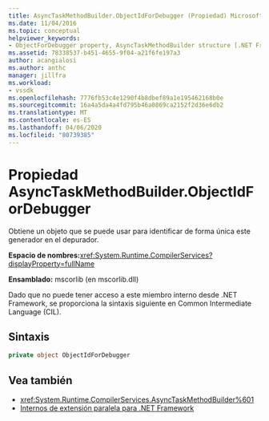 ```yaml
---
title: AsyncTaskMethodBuilder.ObjectIdForDebugger (Propiedad) Microsoft Docs
ms.date: 11/04/2016
ms.topic: conceptual
helpviewer_keywords:
- ObjectForDebugger property, AsyncTaskMethodBuilder structure [.NET Framework debug engines]
ms.assetid: 78338537-b451-4655-9f04-a21f6fe197a3
author: acangialosi
ms.author: anthc
manager: jillfra
ms.workload:
- vssdk
ms.openlocfilehash: 7776fb53c4e1290f4b8dbef89a1e195462168b0e
ms.sourcegitcommit: 16a4a5da4a4fd795b46a0869ca2152f2d36e6db2
ms.translationtype: MT
ms.contentlocale: es-ES
ms.lasthandoff: 04/06/2020
ms.locfileid: "80739385"
---
```

# <a name="asynctaskmethodbuilderobjectidfordebugger-property"></a>Propiedad AsyncTaskMethodBuilder.ObjectIdForDebugger
Obtiene un objeto que se puede usar para identificar de forma única este generador en el depurador.

 **Espacio de nombres:**<xref:System.Runtime.CompilerServices?displayProperty=fullName>

 **Ensamblado:** mscorlib (en mscorlib.dll)

 Dado que no puede tener acceso a este miembro interno desde .NET Framework, se proporciona la sintaxis siguiente en Common Intermediate Language (CIL).

## <a name="syntax"></a>Sintaxis

```csharp
private object ObjectIdForDebugger
```

## <a name="see-also"></a>Vea también
- <xref:System.Runtime.CompilerServices.AsyncTaskMethodBuilder%601>
- [Internos de extensión paralela para .NET Framework](../../extensibility/debugger/parallel-extension-internals-for-the-dotnet-framework.md)
